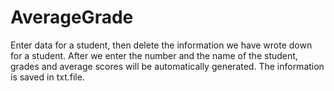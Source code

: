 # AverageGrade
Еnter data for a student, then delete the information we have wrote down for a student. After we enter the number and the name of the student, grades and average scores will be automatically generated. The information is saved in txt.file.

